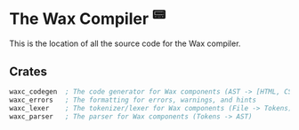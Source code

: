 # The Wax Compiler <sup>:pager:</sup>

This is the location of all the source code for the Wax compiler.

## Crates

```asm
waxc_codegen  ; The code generator for Wax components (AST -> [HTML, CSS, JS])
waxc_errors   ; The formatting for errors, warnings, and hints
waxc_lexer    ; The tokenizer/lexer for Wax components (File -> Tokens)
waxc_parser   ; The parser for Wax components (Tokens -> AST)
```

